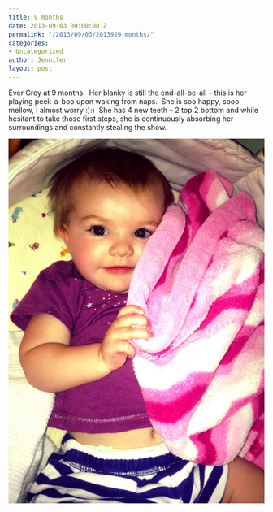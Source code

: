 ```yaml
---
title: 9 months
date: 2013-09-03 00:00:00 Z
permalink: "/2013/09/03/2013929-months/"
categories:
- Uncategorized
author: Jennifer
layout: post
---
```


Ever Grey at 9 months. &nbsp;Her blanky is still the end-all-be-all &#8211; this is her playing peek-a-boo upon waking from naps. &nbsp;She is soo happy, sooo mellow, I almost worry :):) &nbsp;She has 4 new teeth &#8211; 2 top 2 bottom and while hesitant to take those first steps, she is continuously absorbing her surroundings and constantly stealing the show. &nbsp;

<div class="image-gallery-wrapper">
  <p>
    <img src="/assets/images/9-months/2013-08-31+15.35.46.jpg" />
  </p>
</div>
